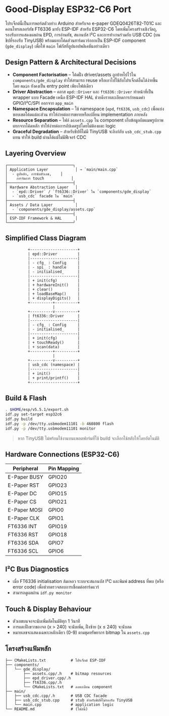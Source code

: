 # Good-Display ESP32-C6 Port

โปรเจ็กต์นี้เป็นการพอร์ตตัวอย่าง Arduino สำหรับจอ e-paper GDEQ0426T82-T01C และคอนโทรลเลอร์ทัช FT6336 มายัง ESP-IDF สำหรับ ESP32-C6 โดยเพิ่มโครงสร้างเชิงวัตถุ, รองรับการแสดงผลผ่าน EPD, การอ่านทัช, สแกนบัส I²C และการทำงานร่วมกับ USB CDC (บนชิปที่รองรับ TinyUSB) พร้อมแยกโค้ดส่วนฮาร์ดแวร์ออกเป็น ESP-IDF component (`gde_display`) เพื่อให้ `main` โฟกัสที่ลูปแอปพลิเคชันอย่างเดียว

## Design Pattern & Architectural Decisions

- **Component Factorisation** – โค้ดฝั่ง driver/assets ถูกย้ายไปไว้ใน `components/gde_display` ทำให้สามารถ reuse หรือเอาไปใช้กับโปรเจ็กต์อื่นได้ง่ายขึ้น โดย `main` ยังคงเป็น entry point เพียงไฟล์เดียว
- **Driver Abstraction** – คลาส `epd::Driver` และ `ft6336::Driver` ทำหน้าที่เป็น wrapper แบบ Facade เหนือ ESP-IDF HAL ช่วยดึงรายละเอียดการกำหนดค่า GPIO/I²C/SPI ออกจาก `app_main`
- **Namespace Encapsulation** – ใช้ namespace (`epd`, `ft6336`, `usb_cdc`) เพื่อแบ่งขอบเขตโค้ดแต่ละส่วน ทำให้ง่ายต่อการขยายหรือเปลี่ยน implementation ภายหลัง
- **Resource Separation** – ไฟล์ `assets.cpp` ใน component เก็บข้อมูลบิตแมพรูปภาพแยกจากโค้ดหลัก ทำให้ง่ายต่อการอัปเดตรูปโดยไม่ต้องแตะ logic
- **Graceful Degradation** – สำหรับชิปที่ไม่มี TinyUSB จะลิงก์กับ `usb_cdc_stub.cpp` แทน ทำให้ build ผ่านได้แม้ไม่มีฟีเจอร์ CDC

## Layering Overview

```
┌─────────────────────────────┐
│ Application Layer            │ → `main/main.cpp`
│  - ลูปหลัก, การนับตัวเลข,    │
│    การจัดการ touch            │
├─────────────────────────────┤
│ Hardware Abstraction Layer   │
│  - `epd::Driver` / `ft6336::Driver` ใน `components/gde_display`
│  - `usb_cdc` facade ใน `main`
├─────────────────────────────┤
│ Assets / Data Layer          │
│  - `components/gde_display/assets.cpp`
├─────────────────────────────┤
│ ESP-IDF Framework & HAL      │
└─────────────────────────────┘
```

## Simplified Class Diagram

```
          +---------------------+
          | epd::Driver         |
          |---------------------|
          | - cfg_ : Config     |
          | - spi_ : handle     |
          | - initialised_      |
          |---------------------|
          | + init(cfg)         |
          | + hardwareInit()    |
          | + clear()           |
          | + loadBaseMap()     |
          | + displayDigits()   |
          +----------+----------+
                     |
          +----------v----------+
          | ft6336::Driver      |
          |---------------------|
          | - cfg_ : Config     |
          | - initialised_      |
          |---------------------|
          | + init(cfg)         |
          | + touchReady()      |
          | + scan(data)        |
          +----------+----------+
                     |
          +----------v----------+
          | usb_cdc (namespace) |
          |---------------------|
          | + init()            |
          | + print/printf()    |
          +---------------------+

```

## Build & Flash

```bash
. $HOME/esp/v5.5.1/export.sh
idf.py set-target esp32c6
idf.py build
idf.py -p /dev/tty.usbmodem11101 -b 460800 flash
idf.py -p /dev/tty.usbmodem11101 monitor
```

> หาก TinyUSB ไม่พร้อมใช้งานบนแพลตฟอร์มที่ใช้ build จะเลือกใช้สตับให้โดยอัตโนมัติ

## Hardware Connections (ESP32-C6)

| Peripheral                | Pin Mapping  |
|---------------------------|--------------|
| E-Paper BUSY              | GPIO20       |
| E-Paper RST               | GPIO23       |
| E-Paper DC                | GPIO15       |
| E-Paper CS                | GPIO21       |
| E-Paper MOSI              | GPIO0        |
| E-Paper CLK               | GPIO1        |
| FT6336 INT                | GPIO19       |
| FT6336 RST                | GPIO18       |
| FT6336 SDA                | GPIO7        |
| FT6336 SCL                | GPIO6        |

## I²C Bus Diagnostics

- เมื่อ FT6336 initialisation ล้มเหลว ระบบจะสแกนบัส I²C และพิมพ์ address ที่พบ (หรือ error code) เพื่อช่วยตรวจสอบการเชื่อมต่อฮาร์ดแวร์
- สามารถดูผลผ่าน `idf.py monitor`

## Touch & Display Behaviour

- ตัวเลขบนจอจะนับเพิ่มอัตโนมัติทุก 1 วินาที
- การแตะฝั่งขวาของจอ (x > 240) จะนับเพิ่ม, ฝั่งซ้าย (x ≤ 240) จะนับลด
- หมายเลขจะแสดงเฉพาะหลักเดียว (0-9) ตามชุดทรัพยากร bitmap ใน `assets.cpp`

## โครงสร้างแฟ้มหลัก

```
├── CMakeLists.txt           # โปรเจ็กต์ ESP-IDF
├── components/
│   └── gde_display/
│       ├── assets.cpp/.h    # bitmap resources
│       ├── epd_driver.cpp/.h
│       ├── ft6336.cpp/.h
│       └── CMakeLists.txt   # ลงทะเบียน component
├── main/
│   ├── usb_cdc.cpp/.h       # USB CDC facade
│   ├── usb_cdc_stub.cpp     # stub สำหรับชิปที่ไม่รองรับ TinyUSB
│   └── main.cpp             # application logic
└── README.md                # (ไฟล์นี้)
```
